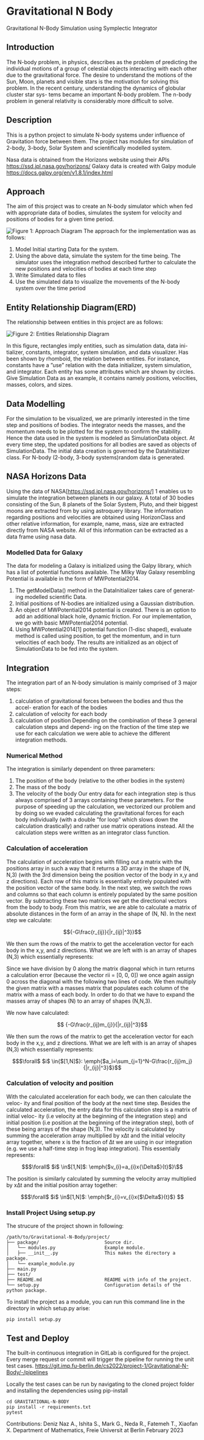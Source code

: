 # Gravitational N Body
Gravitational N-Body Simulation using Symplectic Integrator

## Introduction
The N-body problem, in physics, describes as the problem of predicting the
individual motions of a group of celestial objects interacting with each other
due to the gravitational force. The desire to understand the motions of the
Sun, Moon, planets and visible stars is the motivation for solving this problem.
In the recent century, understanding the dynamics of globular cluster star sys-
tems became an important N-body problem. The n-body problem in general
relativity is considerably more difficult to solve.

## Description
This is a python project to simulate N-body systems under influence of Gravitation force between them.
The project has modules for simulation of 2-body, 3-body, Solar System and scientifically modelled system.

Nasa data is obtained from the Horizons website using their APIs https://ssd.jpl.nasa.gov/horizons/
Galaxy data is created with Galpy module https://docs.galpy.org/en/v1.8.1/index.html


## Approach
The aim of this project was to create an N-body simulator which when fed with
appropriate data of bodies, simulates the system for velocity and positions of
bodies for a given time period.

![Figure 1: Approach Diagram](approach.png)
The approach for the implementation was as follows:
1. Model Initial starting Data for the system.
2. Using the above data, simulate the system for the time being. The simulator
uses the integration method described further to calculate the new positions
and velocities of bodies at each time step
4. Write Simulated data to files
5. Use the simulated data to visualize the movements of the N-body system
over the time period

## Entity Relationship Diagram(ERD)
The relationship between entities in this project are as follows:


![Figure 2: Entities Relationship Diagram](schema.png)

In this figure, rectangles imply entities, such as simulation data, data ini-
tializer, constants, integrator, system simulation, and data visualizer. Has been
shown by rhomboid, the relation between entities. For instance, constants have
a ”use” relation with the data initializer, system simulation, and integrator.
Each entity has some attributes which are shown by circles. Give Simulation
Data as an example, it contains namely positions, velocities, masses, colors, and
sizes.

## Data Modelling
For the simulation to be visualized, we are primarily interested in the time step
and positions of bodies. The integrator needs the masses, and the momentum
needs to be plotted for the system to confirm the stability. Hence the data used
in the system is modeled as SimulationData object. At every time step, the
updated positions for all bodies are saved as objects of SimulationData.
The initial data creation is governed by the DataInitializer class. For N-body
(2-body, 3-body systems)random data is generated.

## NASA Horizons Data
Using the data of NASA[https://ssd.jpl.nasa.gov/horizons/] 1 enables us to simulate the integration between planets
in our galaxy. A total of 30 bodies consisting of the Sun, 8 planets of the Solar
System, Pluto, and their biggest moons are extracted from by using astroquery
library. The information regarding positions and velocities are obtained using
HorizonClass and other relative information, for example, name, mass, size are
extracted directly from NASA website. All of this information can be extracted
as a data frame using nasa data.

### Modelled Data for Galaxy
The data for modeling a Galaxy is initialized using the Galpy library, which
has a list of potential functions available. The Milky Way Galaxy resembling
Potential is available in the form of MWPotential2014.

1. The getModelData() method in the DataInitializer takes care of generat-
ing modelled scientific Data.
2. Initial positions of N-bodies are initialized using a Gaussian distribution.
3. An object of MWPotential2014 potential is created. There is an option
to add an additional black hole, dynamic friction. For our implementation, we
go with basic MWPotential2014 potential.
4. Using MWPotential2014[1] potential function (1-disc shaped), evaluate method
is called using position, to get the momentum, and in turn velocities of each
body. The results are initialized as an object of SimulationData to be fed into
the system.

## Integration
The integration part of an N-body simulation is mainly comprised of 3 major
steps:
1. calculation of gravitational forces between the bodies and thus the accel-
eration for each of the bodies
2. calculation of velocity for each body
3. calculation of position
Depending on the combination of these 3 general calculation steps and depend-
ing on the fraction of the time step we use for each calculation we were able to
achieve the different integration methods.

### Numerical Method
The integration is similarly dependent on three parameters:
1. The position of the body (relative to the other bodies in the system)
2. The mass of the body
3. The velocity of the body
Our entry data for each integration step is thus always comprised of 3 arrays
containing these parameters. For the purpose of speeding up the calculation, we
vectorized our problem and by doing so we evaded calculating the gravitational
forces for each body individually (with a double ”for loop” which slows down
the calculation drastically) and rather use matrix operations instead. All the
calculation steps were written as an integrator class function.

### Calculation of acceleration
The calculation of acceleration begins with filling out a matrix with the positions
array in such a way that it returns a 3D array in the shape of (N, N,3) (with the
3rd dimension being the position vector of the body in x,y and z directions).
Each row of this matrix is essentially entirely populated with the position vector
of the same body. In the next step, we switch the rows and columns so that
each column is entirely populated by the same position vector. By subtracting
these two matrices we get the directional vectors from the body to body. From
this matrix, we are able to calculate a matrix of absolute distances in the form
of an array in the shape of (N, N).
In the next step we calculate: 
```math
{-G\frac{r_{ij}}{|r_{ij}|^3}}
```


We then sum the rows of the matrix to get the acceleration vector for each body in the x,y, and z directions. 
What we are left with is an array of shapes (N,3) which essentially represents:   

Since we have division by 0 along the matrix diagonal which in turn returns
a calculation error (because the vector rii = [0, 0, 0]) we once again assign 0
across the diagonal with the following two lines of code. We then multiply the
given matrix with a masses matrix that populates each column of the matrix
with a mass of each body. In order to do that we have to expand the masses
array of shapes (N) to an array of shapes (N,N,3).

We now have calculated:
```math
 {-G\frac{r_{ij}m_{j}}{|r_{ij}|^3}
```
We then sum the rows of the matrix to get the acceleration vector for each
body in the x,y, and z directions. What we are left with is an array of shapes
(N,3) which essentially represents:
```math
$\forall$ $i$ \in{$[1,N]$}: \emph{$a_i=\sum_{j=1}^N-G\frac{r_{ij}m_j}{|r_{ij}|^3}$}
```

### Calculation of velocity and position
With the calculated acceleration for each body, we can then calculate the veloc-
ity and final position of the body at the next time step. Besides the calculated
acceleration, the entry data for this calculation step is a matrix of initial veloc-
ity (i.e velocity at the beginning of the integration step) and initial position (i.e
position at the beginning of the integration step), both of these being arrays of
the shape (N,3). The velocity is calculated by summing the acceleration array
multiplied by x∆t and the initial velocity array together, where x is the fraction
of ∆t we are using in our integration (e.g. we use a half-time step in frog leap
integration). This essentially represents:

```math
$\forall$ $i$ \in$[1,N]$: \emph{$v_{i}=a_{i}x{\Delta$}{t}$}\
```

The position is similarly calculated by summing the velocity array multiplied
by x∆t and the initial position array together:

```math
$\forall$ $i$ \in$[1,N]$: \emph{$r_{i}=v_{i}x{$\Delta$}{t}$} 
```
### Install Project Using setup.py

The strucure of the project shown in following:
```
/path/to/Gravitational-N-Body/project/
├── package/                        Source dir.
│   └── modules.py                  Example module.
│   ├── __init__.py                 This makes the directory a package.
│   └── example_module.py       
├── main.py
├── test/                         
├── README.md                       README with info of the project.
└── setup.py                        Configuration details of the python package.
```

To install the project as a module, you can run this command line in the directory in which setup.py arise:

```commandline
pip install setup.py
```

## Test and Deploy

The built-in continuous integration in GitLab is configured for the project. Every merge request or commit will trigger the pipeline for running the unit test cases. https://git.imp.fu-berlin.de/cs2022/project-1/Gravitational-N-Body/-/pipelines 

Locally the test cases can be run by navigating to the cloned project folder and installing the dependencies using pip-install

```
cd GRAVITATIONAL-N-BODY
pip install -r requirements.txt
pytest 
```

Contributions: Deniz Naz A., Ishita S., Mark G., Neda R., Fatemeh T., Xiaofan X.
Department of Mathematics, Freie Universit at Berlin
February 2023
